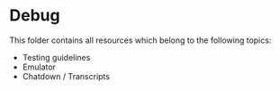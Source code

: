 # Debug
This folder contains all resources which belong to the following topics:
* Testing guidelines
* Emulator
* Chatdown / Transcripts
